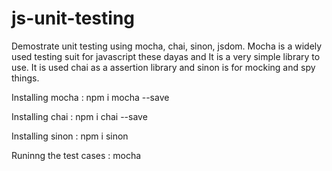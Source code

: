 # js-unit-testing
Demostrate unit testing using mocha, chai, sinon, jsdom.
Mocha is a widely used testing suit for javascript these dayas and It is a very simple library to use. It is used chai as a assertion library and sinon is for mocking and spy things.

Installing mocha :
npm i mocha --save

Installing chai : 
npm i chai --save

Installing sinon :
npm i sinon

Runinng the test cases :
mocha
